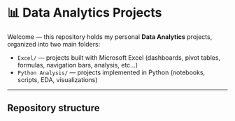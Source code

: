 # 📊 Data Analytics Projects

Welcome — this repository holds my personal **Data Analytics** projects, organized into two main folders:
- `Excel/` — projects built with Microsoft Excel (dashboards, pivot tables, formulas, navigation bars, analysis, etc...)
- `Python Analysis/` — projects implemented in Python (notebooks, scripts, EDA, visualizations)

---

## Repository structure

